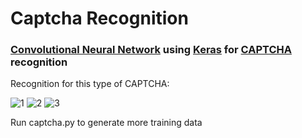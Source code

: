 # Captcha Recognition

### [Convolutional Neural Network](https://en.wikipedia.org/wiki/Convolutional_neural_network) using [Keras](https://github.com/fchollet/keras/tree/master/keras) for [CAPTCHA](https://en.wikipedia.org/wiki/CAPTCHA) recognition

Recognition for this type of CAPTCHA:

![1](https://github.com/ZhiHaoSun/Captcha-recognition/blob/master/images/18bo.png)
![2](https://github.com/ZhiHaoSun/Captcha-recognition/blob/master/images/4s70.png)
![3](https://github.com/ZhiHaoSun/Captcha-recognition/blob/master/images/922j.png)

Run captcha.py to generate more training data